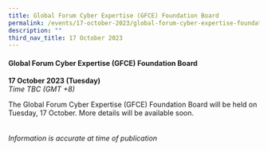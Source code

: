 ```yaml
---
title: Global Forum Cyber Expertise (GFCE) Foundation Board
permalink: /events/17-october-2023/global-forum-cyber-expertise-foundation-board/
description: ""
third_nav_title: 17 October 2023
---
```

#### **Global Forum Cyber Expertise (GFCE) Foundation Board**

**17 October 2023 (Tuesday)**  
*Time TBC (GMT +8)*

The Global Forum Cyber Expertise (GFCE) Foundation Board will be held on Tuesday, 17 October. More details will be available soon.
<br><br><br>
*Information is accurate at time of publication*